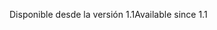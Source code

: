 <span data-ttu-id="43011-101">Disponible desde la versión 1.1</span><span class="sxs-lookup"><span data-stu-id="43011-101">Available since 1.1</span></span>